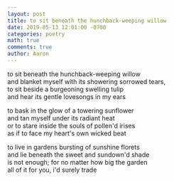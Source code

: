 ```yaml
---
layout: post
title: to sit beneath the hunchback-weeping willow
date: 2019-05-13 12:01:00 -0700
categories: poetry
math: true
comments: true
author: Aaron
---
```




to sit beneath the hunchback-weeping willow  
and blanket myself with its showering sorrowed tears,  
to sit beside a burgeoning swelling tulip  
and hear its gentle lovesongs in my ears  

to bask in the glow of a towering sunflower  
and tan myself under its radiant heat  
or to stare inside the souls of pollen'd irises  
as if to face my heart's own wicked beat  

to live in gardens bursting of sunshine florets  
and lie beneath the sweet and sundown'd shade  
is not enough; for no matter how big the garden  
all of it for you, i'd surely trade